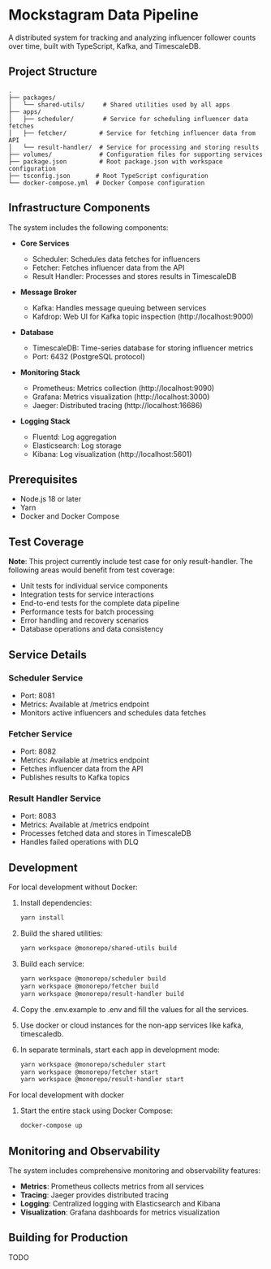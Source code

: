 # Mockstagram Data Pipeline

A distributed system for tracking and analyzing influencer follower counts over time, built with TypeScript, Kafka, and TimescaleDB.

## Project Structure

```
.
├── packages/
│   └── shared-utils/     # Shared utilities used by all apps
├── apps/
│   ├── scheduler/        # Service for scheduling influencer data fetches
│   ├── fetcher/         # Service for fetching influencer data from API
│   └── result-handler/  # Service for processing and storing results
├── volumes/             # Configuration files for supporting services
├── package.json         # Root package.json with workspace configuration
├── tsconfig.json       # Root TypeScript configuration
└── docker-compose.yml  # Docker Compose configuration
```

## Infrastructure Components

The system includes the following components:

- **Core Services**
  - Scheduler: Schedules data fetches for influencers
  - Fetcher: Fetches influencer data from the API
  - Result Handler: Processes and stores results in TimescaleDB

- **Message Broker**
  - Kafka: Handles message queuing between services
  - Kafdrop: Web UI for Kafka topic inspection (http://localhost:9000)

- **Database**
  - TimescaleDB: Time-series database for storing influencer metrics
  - Port: 6432 (PostgreSQL protocol)

- **Monitoring Stack**
  - Prometheus: Metrics collection (http://localhost:9090)
  - Grafana: Metrics visualization (http://localhost:3000)
  - Jaeger: Distributed tracing (http://localhost:16686)

- **Logging Stack**
  - Fluentd: Log aggregation
  - Elasticsearch: Log storage
  - Kibana: Log visualization (http://localhost:5601)

## Prerequisites

- Node.js 18 or later
- Yarn
- Docker and Docker Compose

## Test Coverage

**Note**: This project currently include test case for only result-handler. The following areas would benefit from test coverage:

- Unit tests for individual service components
- Integration tests for service interactions
- End-to-end tests for the complete data pipeline
- Performance tests for batch processing
- Error handling and recovery scenarios
- Database operations and data consistency

## Service Details

### Scheduler Service
- Port: 8081
- Metrics: Available at /metrics endpoint
- Monitors active influencers and schedules data fetches

### Fetcher Service
- Port: 8082
- Metrics: Available at /metrics endpoint
- Fetches influencer data from the API
- Publishes results to Kafka topics

### Result Handler Service
- Port: 8083
- Metrics: Available at /metrics endpoint
- Processes fetched data and stores in TimescaleDB
- Handles failed operations with DLQ

## Development

For local development without Docker:

1. Install dependencies:
   ```bash
   yarn install
   ```

2. Build the shared utilities:
   ```bash
   yarn workspace @monorepo/shared-utils build
   ```

3. Build each service:
   ```bash
   yarn workspace @monorepo/scheduler build
   yarn workspace @monorepo/fetcher build
   yarn workspace @monorepo/result-handler build
   ```
4. Copy the .env.example to .env and fill the values for all the services.

5. Use docker or cloud instances for the non-app services like kafka, timescaledb.

6. In separate terminals, start each app in development mode:
   ```bash
   yarn workspace @monorepo/scheduler start
   yarn workspace @monorepo/fetcher start
   yarn workspace @monorepo/result-handler start
   ```

For local development with docker
1. Start the entire stack using Docker Compose:
   ```bash
   docker-compose up
   ```

## Monitoring and Observability

The system includes comprehensive monitoring and observability features:

- **Metrics**: Prometheus collects metrics from all services
- **Tracing**: Jaeger provides distributed tracing
- **Logging**: Centralized logging with Elasticsearch and Kibana
- **Visualization**: Grafana dashboards for metrics visualization

## Building for Production
TODO
